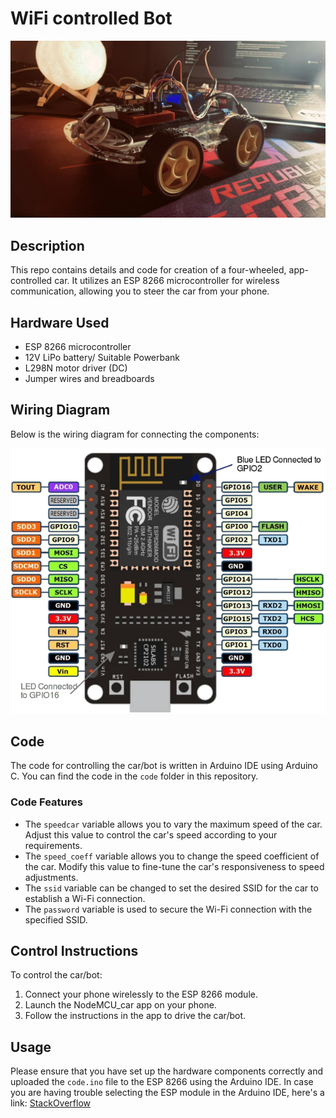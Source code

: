 # WiFi controlled Bot

![Car/Bot Image](resources/frontLeft.jpg)

## Description

This repo contains details and code for creation of a four-wheeled, app-controlled car. It utilizes an ESP 8266 microcontroller for wireless communication, allowing you to steer the car from your phone.

## Hardware Used

- ESP 8266 microcontroller
- 12V LiPo battery/ Suitable Powerbank
- L298N motor driver (DC)
- Jumper wires and breadboards

## Wiring Diagram

Below is the wiring diagram for connecting the components:

![Wiring Diagram](resources/nodemcu-pinout.webp)

## Code

The code for controlling the car/bot is written in Arduino IDE using Arduino C. You can find the code in the `code` folder in this repository.

### Code Features

- The `speedcar` variable allows you to vary the maximum speed of the car. Adjust this value to control the car's speed according to your requirements.
- The `speed_coeff` variable allows you to change the speed coefficient of the car. Modify this value to fine-tune the car's responsiveness to speed adjustments.
- The `ssid` variable can be changed to set the desired SSID for the car to establish a Wi-Fi connection.
- The `password` variable is used to secure the Wi-Fi connection with the specified SSID.

## Control Instructions

To control the car/bot:

1. Connect your phone wirelessly to the ESP 8266 module.
2. Launch the NodeMCU_car app on your phone.
3. Follow the instructions in the app to drive the car/bot.

## Usage

Please ensure that you have set up the hardware components correctly and uploaded the `code.ino` file to the ESP 8266 using the Arduino IDE.
In case you are having trouble selecting the ESP module in the Arduino IDE, here's a link:
[StackOverflow](https://stackoverflow.com/questions/50080260/arduino-ide-cant-find-esp8266wifi-h-file)
